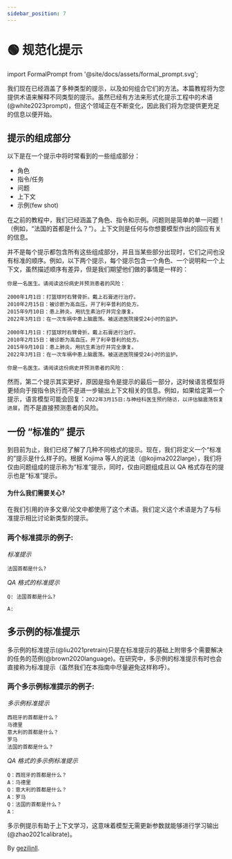 ```yaml
---
sidebar_position: 7
---
```


# 🟢 规范化提示

import FormalPrompt from '@site/docs/assets/formal_prompt.svg';

<div style={{textAlign: 'center'}}>
  <FormalPrompt style={{width:"800px",height:"300px",verticalAlign:"top"}}/>
</div>

我们现在已经涵盖了多种类型的提示，以及如何组合它们的方法。本篇教程将为您提供术语来解释不同类型的提示。虽然已经有方法来形式化提示工程中的术语(@white2023prompt)，但这个领域正在不断变化，因此我们将为您提供更充足的信息以便开始。

## 提示的组成部分

以下是在一个提示中将时常看到的一些组成部分：

- 角色
- 指令/任务
- 问题
- 上下文
- 示例(few shot)

在之前的教程中，我们已经涵盖了角色、指令和示例。问题则是简单的单一问题！（例如，“法国的首都是什么？”）。上下文则是任何与你想要模型作出的回应有关的信息。

并不是每个提示都包含所有这些组成部分，并且当某些部分出现时，它们之间也没有标准的顺序。例如，以下两个提示，每个提示包含一个角色、一个说明和一个上下文，虽然描述顺序有差异，但是我们期望他们做的事情是一样的：

```text
你是一名医生。请阅读这份病史并预测患者的风险：

2000年1月1日：打篮球时右臂骨折。戴上石膏进行治疗。
2010年2月15日：被诊断为高血压。开了利辛普利的处方。
2015年9月10日：患上肺炎。用抗生素治疗并完全康复。
2022年3月1日：在一次车祸中患上脑震荡。被送进医院接受24小时的监护。
```

```text
2000年1月1日：打篮球时右臂骨折。戴上石膏进行治疗。
2010年2月15日：被诊断为高血压。开了利辛普利的处方。
2015年9月10日：患上肺炎。用抗生素治疗并完全康复。
2022年3月1日：在一次车祸中患上脑震荡。被送进医院接受24小时的监护。

你是一名医生。请阅读这份病史并预测患者的风险：
```

然而，第二个提示其实更好，原因是指令是提示的最后一部分，这时候语言模型将更倾向于按指令执行而不是进一步输出上下文相关的信息。例如，如果给定第一个提示，语言模型可能会回复：`2022年3月15日:与神经科医生预约随访，以评估脑震荡恢复进展`，而不是直接预测患者的风险。


## 一份 “标准的” 提示

到目前为止，我们已经了解了几种不同格式的提示。现在，我们将定义一个“标准的”提示是什么样子的。根据 Kojima 等人的说法（@kojima2022large），我们将仅由问题组成的提示称为“标准”提示，同时，仅由问题组成且以 QA 格式存在的提示也是“标准”提示。

#### 为什么我们需要关心?

在我们引用的许多文章/论文中都使用了这个术语。我们定义这个术语是为了与标准提示相比讨论新类型的提示。

### 两个标准提示的例子:


_标准提示_
```
法国首都是什么?
```

_QA 格式的标准提示_
```
Q: 法国首都是什么?

A:
```

## 多示例的标准提示

多示例的标准提示(@liu2021pretrain)只是在标准提示的基础上附带多个需要解决的任务的范例(@brown2020language)。在研究中，多示例的标准提示有时也会直接称为标准提示（虽然我们在本指南中尽量避免这样称呼）。

### 两个多示例标准提示的例子:

_多示例标准提示_

```
西班牙的首都是什么？
马德里
意大利的首都是什么？
罗马
法国的首都是什么？
```

_QA 格式的多示例标准提示_
```
Q：西班牙的首都是什么？
A：马德里
Q：意大利的首都是什么？
A：罗马
Q：法国的首都是什么？
A：
```

多示例提示有助于上下文学习，这意味着模型无需更新参数就能够进行学习输出(@zhao2021calibrate)。

By [gezilinll](https://github.com/gezilinll).
